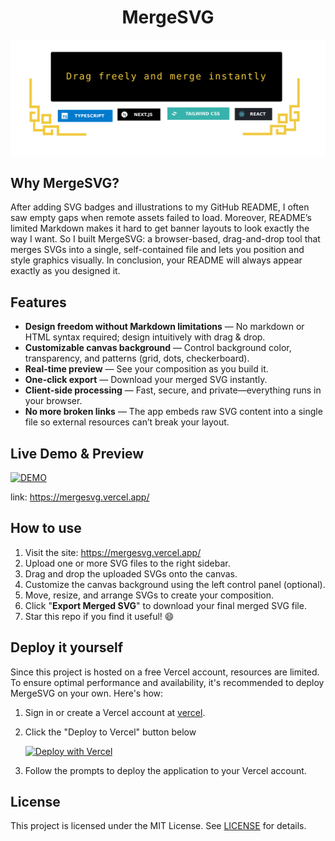 <p  align="center">
  <h1 align="center">MergeSVG</h1>
</p>

<p align="center">
    <img src="Banner.svg">
</p>

## Why MergeSVG?
After adding SVG badges and illustrations to my GitHub README, I often saw empty gaps when remote assets failed to load. Moreover, README’s limited Markdown makes it hard to get banner layouts to look exactly the way I want. So I built MergeSVG: a browser-based, drag-and-drop tool that merges SVGs into a single, self-contained file and lets you position and style graphics visually. In conclusion, your README will always appear exactly as you designed it.


## Features
- **Design freedom without Markdown limitations** — No markdown or HTML syntax required; design intuitively with drag & drop.
- **Customizable canvas background** — Control background color, transparency, and patterns (grid, dots, checkerboard).
- **Real-time preview** — See your composition as you build it.
- **One-click export** — Download your merged SVG instantly.
- **Client-side processing** — Fast, secure, and private—everything runs in your browser.
- **No more broken links** — The app embeds raw SVG content into a single file so external resources can’t break your layout.

## Live Demo & Preview
[![DEMO](https://github.com/user-attachments/assets/708e1c11-ae52-42a6-8725-a21dadfd6535)](https://mergesvg.vercel.app/)

link: https://mergesvg.vercel.app/

## How to use
1. Visit the site: https://mergesvg.vercel.app/
2. Upload one or more SVG files to the right sidebar.
3. Drag and drop the uploaded SVGs onto the canvas.
4. Customize the canvas background using the left control panel (optional).
5. Move, resize, and arrange SVGs to create your composition.
6. Click "**Export Merged SVG**" to download your final merged SVG file.
7. Star this repo if you find it useful! :smile: 

## Deploy it yourself
Since this project is hosted on a free Vercel account, resources are limited. To ensure optimal performance and availability, it's recommended to deploy MergeSVG on your own. Here's how:
1. Sign in or create a Vercel account at [vercel](https://vercel.com/).

2. Click the "Deploy to Vercel" button below

    [![Deploy with Vercel](https://vercel.com/button)](https://vercel.com/new/clone?repository-url=https%3A%2F%2Fgithub.com%2FwhiteSHADOW1234%2FMergeSVG)

3. Follow the prompts to deploy the application to your Vercel account.

## License

This project is licensed under the MIT License. See [LICENSE](LICENSE) for details.
